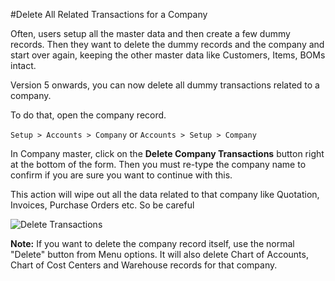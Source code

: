 #Delete All Related Transactions for a Company

Often, users setup all the master data and then create a few dummy records. Then they want to delete the dummy records and the company and start over again, keeping the other master data like Customers, Items, BOMs intact.

Version 5 onwards, you can now delete all dummy transactions related to a company.

To do that, open the company record.
 
`Setup > Accounts > Company` or  `Accounts > Setup > Company`

In Company master, click on the **Delete Company Transactions** button right at the bottom of the form. Then you must re-type the company name to confirm if you are sure you want to continue with this.

This action will wipe out all the data related to that company like Quotation, Invoices, Purchase Orders etc. So be careful

<img alt="Delete Transactions" class="screenshot" src="{{docs_base_url}}/assets/img/articles/delete-company.png">

**Note:** If you want to delete the company record itself, use the normal "Delete" button from Menu options. It will also delete Chart of Accounts, Chart of Cost Centers and Warehouse records for that company.

<!-- markdown -->
